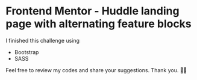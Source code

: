 # Frontend Mentor - Huddle landing page with alternating feature blocks
 I finished this challenge using 
 -  Bootstrap
 - SASS

 Feel free to review my codes and share your suggestions. Thank you. 🚀🚀
